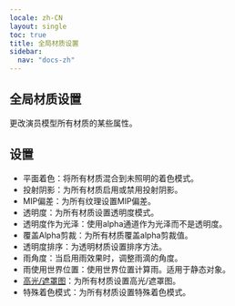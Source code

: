 ```yaml
---
locale: zh-CN
layout: single
toc: true
title: 全局材质设置
sidebar:
  nav: "docs-zh"
---
```

## 全局材质设置
更改演员模型所有材质的某些属性。

## 设置
* 平面着色：将所有材质混合到未照明的着色模式。
* 投射阴影：为所有材质启用或禁用投射阴影。
* MIP偏差：为所有纹理设置MIP偏差。
* 透明度：为所有材质设置透明度模式。
* 透明度作为光泽：使用alpha通道作为光泽而不是透明度。
* 覆盖Alpha剪裁：为所有材质覆盖alpha剪裁值。
* 透明度排序：为透明材质设置排序方法。
* 雨角度：当启用雨效果时，调整雨滴的角度。
* 雨使用世界位置：使用世界位置计算雨。适用于静态对象。
* [高光/遮罩图](specular_map.md)：为所有材质设置高光/遮罩图。
* 特殊着色模式：为所有材质设置特殊着色模式。